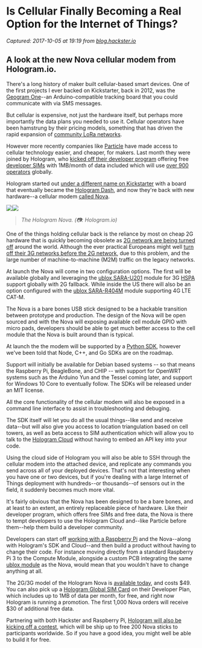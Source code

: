 # Is Cellular Finally Becoming a Real Option for the Internet of Things?

_Captured: 2017-10-05 at 19:19 from [blog.hackster.io](https://blog.hackster.io/is-cellular-finally-becoming-a-real-option-for-the-internet-of-things-959d8318b6be)_

## A look at the new Nova cellular modem from Hologram.io.

There's a long history of maker built cellular-based smart devices. One of the first projects I ever backed on Kickstarter, back in 2012, was the [Geogram One](https://www.kickstarter.com/projects/dsscircuits/open-source-tracking-device)--an Arduino-compatible tracking board that you could communicate with via SMS messages.

But cellular is expensive, not just the hardware itself, but perhaps more importantly the data plans you needed to use it. Cellular operators have been hamstrung by their pricing models, something that has driven the rapid expansion of [community LoRa networks](https://www.thethingsnetwork.org/).

However more recently companies like [Particle](https://www.particle.io/) have made access to cellular technology easier, and cheaper, for makers. Last month they were joined by Hologram, who [kicked off their developer program](https://blog.hackster.io/using-cellular-data-for-the-internet-of-things-3c0c2be4fc6) offering free [developer SIMs](https://hologram.io/devplan/) with 1MB/month of data included which will use [over 900 operators](https://gist.github.com/sandeepmistry/af0491a262a4cb9cce88afb40b13d019) globally.

Hologram started out [under a different name on Kickstarter](https://www.kickstarter.com/projects/konekt/konekt-dash-cellular-dev-kit-free-global-data-plan) with a board that eventually became the [Hologram Dash](https://hologram.io/dash/), and now they're back with new hardware--a cellular modem [called Nova](http://www.hologram.io/nova).

![](https://cdn-images-1.medium.com/freeze/max/60/1*HtG4vX8VdBhT2w9aX0vxqg.jpeg?q=20)![](https://cdn-images-1.medium.com/max/1600/1*HtG4vX8VdBhT2w9aX0vxqg.jpeg)

> _The Hologram Nova. (📷: Hologram.io)_

One of the things holding cellular back is the reliance by most on cheap 2G hardware that is quickly becoming obsolete as [2G network are being turned off](https://www.theverge.com/2012/8/3/3218332/att-2g-network-2017) around the world. Although the ever practical Europeans might well [turn off their 3G networks before the 2G network](http://blog.telegeography.com/2g-is-fading-away-but-it-might-outlive-3g-in-europe), due to this problem, and the large number of machine-to-machine (M2M) traffic on the legacy networks.

At launch the Nova will come in two configuration options. The first will be available globally and leveraging the [ublox SARA-U201](https://www.u-blox.com/en/product/sara-u2-series) module for 3G [HSPA](https://en.wikipedia.org/wiki/High_Speed_Packet_Access) support globally with 2G fallback. While inside the US there will also be an option configured with the [ublox SARA-R404M](https://www.u-blox.com/en/product/sara-r4-series) module supporting 4G LTE CAT-M.

The Nova is a bare bones USB stick designed to be a hackable transition between prototype and production. The design of the Nova will be open sourced and with the Nova will exposing available cell module GPIO with micro pads, developers should be able to get much better access to the cell module that the Nova is built around than is typical.

At launch the the modem will be supported by a [Python SDK](https://hologram.io/docs/reference/cloud/python-sdk/), however we've been told that Node, C++, and Go SDKs are on the roadmap.

Support will initially be available for Debian based systems -- so that means the Raspberry Pi, BeagleBone, and CHIP -- with support for OpenWRT systems such as the Arduino Yun and the Tessel coming later, and support for Windows 10 Core to eventually follow. The SDKs will be released under an MIT license.

All the core functionality of the cellular modem will also be exposed in a command line interface to assist in troubleshooting and debuging.

The SDK itself will let you do all the usual things--like send and receive data--but will also give you access to location triangulation based on cell towers, as well as beta access to SIM authentication which will allow you to talk to the [Hologram Cloud](https://hologram.io/cloud/) without having to embed an API key into your code.

Using the cloud side of Hologram you will also be able to SSH through the cellular modem into the attached device, and replicate any commands you send across all of your deployed devices. That's not that interesting when you have one or two devices, but if you're dealing with a large Internet of Things deployment with hundreds--or thousands--of sensors out in the field, it suddenly becomes much more vital.

It's fairly obvious that the Nova has been designed to be a bare bones, and at least to an extent, an entirely replaceable piece of hardware. Like their developer program, which offers free SIMs and free data, the Nova is there to tempt developers to use the Hologram Cloud and--like Particle before them--help them build a developer community.

Developers can start off [working with a Raspberry Pi](https://www.hackster.io/hologram/add-cellular-to-a-raspberry-pi-with-a-hologram-nova-ea5926) and the Nova--along with Hologram's SDK and Cloud--and then build a product without having to change their code. For instance moving directly from a standard Raspberry Pi 3 to the Compute Module, alongside a custom PCB integrating the same [ublox module](https://www.u-blox.com/en/product-search/field_product_class/modules-199/field_product_form/sara-111) as the Nova, would mean that you wouldn't have to change anything at all.

The 2G/3G model of the Hologram Nova is [available today](http://www.hologram.io/nova), and costs $49. You can also pick up a [Hologram Global SIM Card](https://hologram.io/store/developer-global-iot-sim-card/) on their Developer Plan, which includes up to 1MB of data per month, for free, and right now Hologram is running a promotion. The first 1,000 Nova orders will receive $30 of additional free data.

Partnering with both Hackster and Raspberry Pi, [Hologram will also be kicking off a contest](https://www.hackster.io/contests/hologram), which will be ship up to free 200 Nova sticks to participants worldwide. So if you have a good idea, you might well be able to build it for free.
